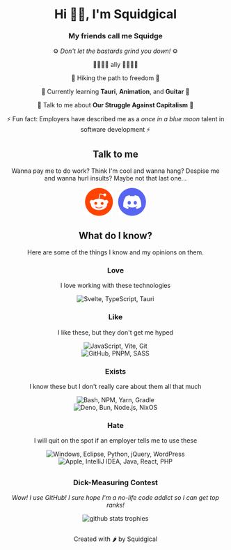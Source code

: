 <h1 align="center">Hi 👋🏻, I'm Squidgical</h1>
<h3 align="center">My friends call me Squidge</h3>
<p align="center">⚙️ <em>Don't let the bastards grind you down!</em> ⚙️</p>
<p align="center">🏳️‍⚧️🏳️‍🌈 ally 🏳️‍🌈🏳️‍⚧️</p>
<p align="center">🔭 Hiking the path to freedom 🔭</p>
<p align="center">🌱 Currently learning <strong>Tauri</strong>, <strong>Animation</strong>, and <strong>Guitar</strong> 🌱</p>
<p align="center">💬 Talk to me about <strong>Our Struggle Against Capitalism</strong> 💬</p>
<p align="center">⚡ Fun fact: Employers have described me as a <em>once in a blue moon</em> talent in software development ⚡</p>

<h2 align="center">Talk to me</h2>
<p align="center">Wanna pay me to do work? Think I'm cool and wanna hang? Despise me and wanna hurl insults? Maybe not that last one...</p>
<p align="center">
	&nbsp;
	<a href="https://reddit.com/u/Squidgical/">
	<img src="https://raw.githubusercontent.com/CLorant/readme-social-icons/main/large/filled/reddit.svg" /></a>
	&nbsp;
	<a href="https://discord.com/users/773137363395674133">
	<img src="https://raw.githubusercontent.com/CLorant/readme-social-icons/main/large/filled/discord.svg" /></a>
	&nbsp;
</p>

<h2 align="center">What do I know?</h2>
<p align="center">Here are some of the things I know and my opinions on them.</p>

<h3 align="center">Love</h3>
<p align="center">I love working with these technologies</p>
<div align="center">
	<img
		src="https://skillicons.dev/icons?i=svelte,ts,tauri"
		alt="Svelte, TypeScript, Tauri"
	/>
</div>

<h3 align="center">Like</h3>
<p align="center">I like these, but they don't get me hyped</p>
<div align="center">
	<img
		src="https://skillicons.dev/icons?i=js,vite,git"
		alt="JavaScript, Vite, Git"
	/>
</div>
<div align="center">
	<img
		src="https://skillicons.dev/icons?i=github,pnpm,sass"
		alt="GitHub, PNPM, SASS"
	/>
</div>

<h3 align="center">Exists</h3>
<p align="center">I know these but I don't really care about them all that much</p>
<div align="center">
	<img
		src="https://skillicons.dev/icons?i=bash,npm,yarn,gradle"
		alt="Bash, NPM, Yarn, Gradle"
	/>
</div>
<div align="center">
	<img
		src="https://skillicons.dev/icons?i=deno,bun,nodejs,nix"
		alt="Deno, Bun, Node.js, NixOS"
	/>
</div>

<h3 align="center">Hate</h3>
<p align="center">I will quit on the spot if an employer tells me to use these</p>
<div align="center">
	<img
		src="https://skillicons.dev/icons?i=windows,eclipse,py,jquery,wordpress"
		alt="Windows, Eclipse, Python, jQuery, WordPress"
	/>
</div>
<div align="center">
	<img
		src="https://skillicons.dev/icons?i=apple,idea,java,react,php"
		alt="Apple, IntelliJ IDEA, Java, React, PHP"
	/>
</div>

<h2></h2>

<h3 align="center">Dick-Measuring Contest</h3>
<p align="center"><em>Wow! I use GitHub! I sure hope I'm a no-life code addict so I can get top ranks!</em></p>
<div align="center">
	<img src="https://github-profile-trophy.vercel.app/?username=Squidgical&theme=darkhub&no-bg=true&no-frame=true&column=3" alt="github stats trophies">
</div>

<h2></h2>

<p align="center">Created with 🌶️ by Squidgical</p>
